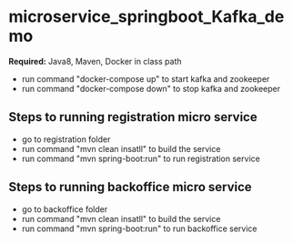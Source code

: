 # microservice_springboot_Kafka_demo

**Required:** Java8, Maven, Docker in class path

- run command "docker-compose up" to start kafka and zookeeper
- run command "docker-compose down" to stop kafka and zookeeper

## Steps to running registration micro service
- go to registration folder
- run command "mvn clean insatll" to build the service
- run command "mvn spring-boot:run" to run registration service

## Steps to running backoffice micro service
- go to backoffice folder
- run command "mvn clean insatll" to build the service
- run command "mvn spring-boot:run" to run backoffice service


